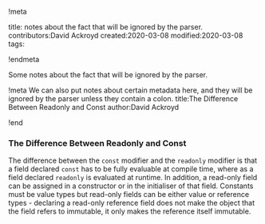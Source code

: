 !meta

title: notes about the fact that will be ignored by the parser.
contributors:David Ackroyd
created:2020-03-08
modified:2020-03-08
tags:

!endmeta


Some notes about the fact that will be ignored by the parser.

!meta
We can also put notes about certain metadata here, and they will be ignored by the parser unless they contain a colon.
title:The Difference Between Readonly and Const
author:David Ackroyd

!end


### The Difference Between Readonly and Const

The difference between the `const` modifier and the `readonly` modifier is that a field declared `const` has to be fully evaluable at compile time, where as a field declared `readonly` is evaluated at runtime. In addition, a read-only field can be assigned in a constructor or in the initialiser of that field. Constants must be value types but read-only fields can be either value or reference types - declaring a read-only reference field does not make the object that the field refers to immutable, it only makes the reference itself immutable.
